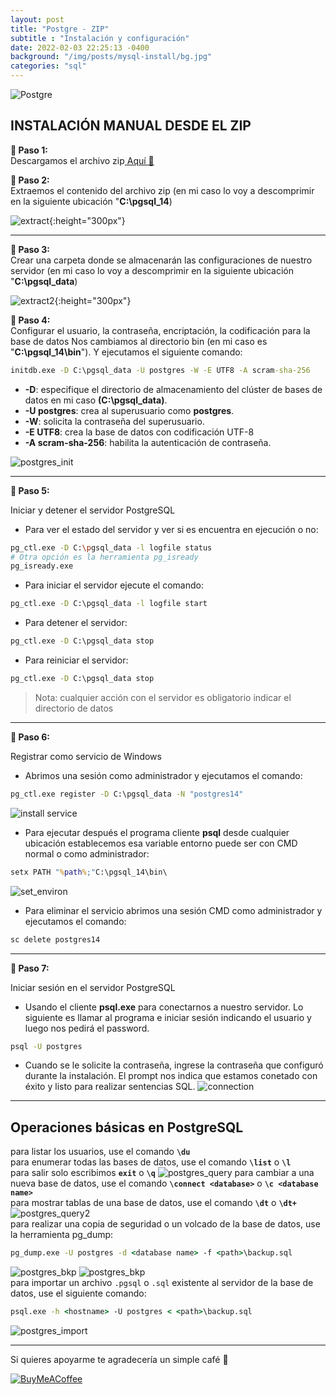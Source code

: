 ```yaml
---
layout: post
title: "Postgre - ZIP"
subtitle : "Instalación y configuración"
date: 2022-02-03 22:25:13 -0400
background: "/img/posts/mysql-install/bg.jpg"
categories: "sql"
---
```



![Postgre](https://img.shields.io/badge/postgres-%23316192.svg?style=for-the-badge&logo=postgresql&logoColor=white)


## INSTALACIÓN MANUAL DESDE EL ZIP 

 
**&#x1f538; Paso 1:**   
Descargamos el archivo zip<a href="https://www.enterprisedb.com/download-postgresql-binaries" target="_blank"> Aquí &#x1f4c1;</a>

**&#x1f538; Paso 2:**  
Extraemos el contenido del archivo zip (en mi caso lo voy a descomprimir en la siguiente ubicación "**C:\pgsql_14**)

![extract](/img/posts/postgre-install/extract_zip_01.png){:height="300px"}

---


**&#x1f538; Paso 3:**  
Crear una carpeta donde se almacenarán las configuraciones de nuestro servidor (en mi caso lo voy a descomprimir en la siguiente ubicación "**C:\pgsql_data**)

![extract2](/img/posts/postgre-install/extract_zip_02.png){:height="300px"}


**&#x1f538; Paso 4:**  
Configurar el usuario, la contraseña, encriptación, la codificación para la base de datos
Nos cambiamos al directorio bin (en mi caso es "**C:\pgsql_14\bin**"). Y ejecutamos el siguiente comando:  

```cmd
initdb.exe -D C:\pgsql_data -U postgres -W -E UTF8 -A scram-sha-256
```
* **-D**: especifique el directorio de almacenamiento del clúster de bases de datos en mi caso **(C:\pgsql_data)**.
* **-U postgres**: crea al superusuario como **postgres**.
* **-W**: solicita la contraseña del superusuario.
* **-E UTF8**: crea la base de datos con codificación UTF-8
* **-A scram-sha-256**: habilita la autenticación de contraseña.  
     
![postgres_init](/img/posts/postgre-install/init_db.png)

---


**&#x1f538; Paso 5:**  

Iniciar y detener el servidor PostgreSQL
 
* Para ver el estado del servidor y ver si es encuentra en ejecución o no:  
```bash
pg_ctl.exe -D C:\pgsql_data -l logfile status
# Otra opción es la herramienta pg_isready
pg_isready.exe
```
* Para iniciar el servidor ejecute el comando:  
```cmd
pg_ctl.exe -D C:\pgsql_data -l logfile start
```
* Para detener el servidor: 
```cmd
pg_ctl.exe -D C:\pgsql_data stop
```
* Para reiniciar el servidor: 
```cmd
pg_ctl.exe -D C:\pgsql_data stop
```
>Nota: cualquier acción con el servidor es obligatorio indicar el directorio de datos

---

**&#x1f538; Paso 6:**  

Registrar como servicio de Windows

* Abrimos una sesión como administrador y ejecutamos el comando: 
```cmd
pg_ctl.exe register -D C:\pgsql_data -N "postgres14"
```
![install service](/img/posts/postgre-install/register_as_service_01.png)
    
* Para ejecutar después el programa cliente **psql** desde cualquier ubicación establecemos esa variable entorno puede ser con CMD normal o como administrador: 
```cmd
setx PATH "%path%;"C:\pgsql_14\bin\
```
![set_environ](/img/posts/postgre-install/set_environ_variable.png)
    
* Para eliminar el servicio abrimos una sesión CMD como administrador y ejecutamos el comando: 
```cmd
sc delete postgres14
```
---

**&#x1f538; Paso 7:**  

Iniciar sesión en el servidor PostgreSQL

- Usando el cliente **psql.exe** para conectarnos a nuestro servidor. Lo siguiente es llamar al programa e iniciar sesión indicando el usuario y luego nos pedirá el password.  
```cmd
psql -U postgres
```

- Cuando se le solicite la contraseña, ingrese la contraseña que configuró durante la instalación. El prompt nos indica que estamos conetado con éxito y listo para realizar sentencias SQL.
![connection](/img/posts/postgre-install/connection_01.png)

---

## Operaciones básicas en PostgreSQL


para listar los usuarios, use el comando **`\du`**  
para enumerar todas las bases de datos, use el comando **`\list`** o **`\l`**  
para salir solo escribimos **`exit`** o **`\q`**
![postgres_query](/img/posts/postgre-install/create_and_exit.png)
para cambiar a una nueva base de datos, use el comando **`\connect <database>`** o **`\c <database name>`**   
para mostrar tablas de una base de datos, use el comando **`\dt`** o **`\dt+`**
![postgres_query2](/img/posts/postgre-install/create_and_list_table.png)  
para realizar una copia de seguridad o un volcado de la base de datos, use la herramienta pg_dump:  
```cmd
pg_dump.exe -U postgres -d <database name> -f <path>\backup.sql
```
![postgres_bkp](/img/posts/postgre-install/pg_dump_bkp.png)
![postgres_bkp](/img/posts/postgre-install/pg_dump_bkp2.png)  
para importar un archivo `.pgsql` o `.sql` existente al servidor de la base de datos, use el siguiente comando:
```cmd
psql.exe -h <hostname> -U postgres < <path>\backup.sql
```
![postgres_import](/img/posts/postgre-install/pgsql_import_script.png)

---

Si quieres apoyarme te agradecería un simple café &#x1f375;	  

[![BuyMeACoffee](https://img.shields.io/badge/Buy%20Me%20a%20Coffee-ffdd00?style=for-the-badge&logo=buy-me-a-coffee&logoColor=black)](https://www.buymeacoffee.com/9111592)
